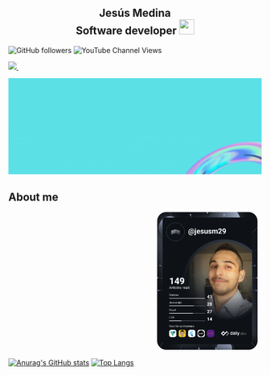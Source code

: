 <h2 align="center">Jesús Medina  <div>Software developer <img src="https://user-images.githubusercontent.com/39955420/147578264-bae0526c-028a-49d2-8af8-d08bb4edbd2a.gif" height="30" width="30"></h2>

  ![GitHub followers](https://img.shields.io/github/followers/jesusm1229?style=social)
  ![YouTube Channel Views](https://img.shields.io/youtube/channel/views/UCEcpyGYvZ4uq8Lkf85-pheQ?style=social)
  
<p align='left'>  
  <a href="https://www.linkedin.com/in/jesus-medina-3a977415a/">
    <img src="https://img.shields.io/badge/linkedin-%230077B5.svg?&style=for-the-badge&logo=linkedin&logoColor=white" />
  </a>&nbsp;&nbsp;   
</p>  
  
 ![portada](https://github.com/Jesusm1229/Jesusm1229/blob/main/portada_1.gif)
  
<h2>About me</h2>
  
  <p align='right'>  
<a href="https://app.daily.dev/jesusm29"><img src="https://github.com/Jesusm1229/Jesusm1229/blob/main/devcard.svg" width="200" alt="Jesus Medina's Dev Card"/></a>&nbsp;&nbsp; 
  </p> 
  

  
[![Anurag's GitHub stats](https://github-readme-stats.vercel.app/api?username=jesusm1229&show_icons=true)](https://github.com/anuraghazra/github-readme-stats) 
[![Top Langs](https://github-readme-stats.vercel.app/api/top-langs/?username=jesusm1229)](https://github.com/anuraghazra/github-readme-stats)
  
 
<!--
**Jesusm1229/Jesusm1229** is a ✨ _special_ ✨ repository because its `README.md` (this file) appears on your GitHub profile.

Here are some ideas to get you started:

- 🔭 I’m currently working on ...
- 🌱 I’m currently learning ...
- 👯 I’m looking to collaborate on ...
- 🤔 I’m looking for help with ...
- 💬 Ask me about ...
- 📫 How to reach me: ...
- 😄 Pronouns: ...
- ⚡ Fun fact: ...
-->

